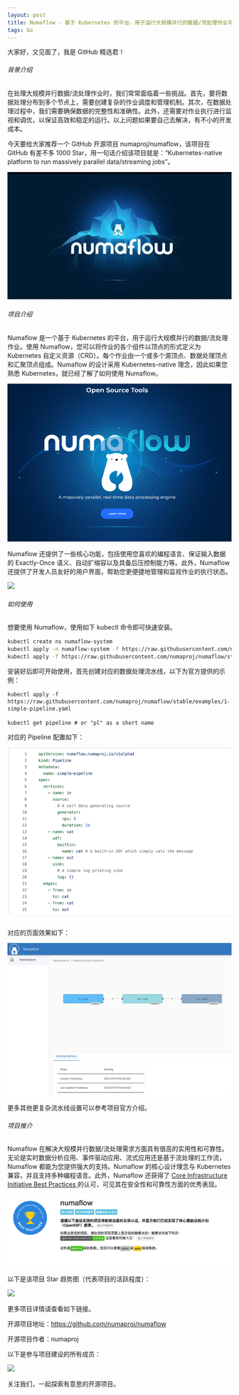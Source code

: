 ```yaml
---
layout: post
title: Numaflow - 基于 Kubernetes 的平台，用于运行大规模并行的数据/流处理作业平台
tags: Go
---
```


大家好，又见面了，我是 GitHub 精选君！

###### 背景介绍

在处理大规模并行数据/流处理作业时，我们常常面临着一些挑战。首先，要将数据处理分布到多个节点上，需要创建复杂的作业调度和管理机制。其次，在数据处理过程中，我们需要确保数据的完整性和准确性。此外，还需要对作业执行进行监视和调优，以保证高效和稳定的运行。以上问题如果要自己去解决，有不小的开发成本。

今天要给大家推荐一个 GitHub 开源项目 numaproj/numaflow，该项目在 GitHub 有差不多 1000 Star，用一句话介绍该项目就是：“Kubernetes-native platform to run massively parallel data/streaming jobs”。

![](https://raw.githubusercontent.com/ZhuPeng/pic/master/images/compress_image-20231126182555962.png)

###### 项目介绍

Numaflow 是一个基于 Kubernetes 的平台，用于运行大规模并行的数据/流处理作业。使用 Numaflow，您可以将作业的各个组件以顶点的形式定义为 Kubernetes 自定义资源（CRD）。每个作业由一个或多个源顶点、数据处理顶点和汇聚顶点组成。Numaflow 的设计采用 Kubernetes-native 理念，因此如果您熟悉 Kubernetes，就已经了解了如何使用 Numaflow。

![](https://raw.githubusercontent.com/ZhuPeng/pic/master/images/compress_image-20231126182755324.png)

Numaflow 还提供了一些核心功能，包括使用您喜欢的编程语言、保证输入数据的 Exactly-Once 语义、自动扩缩容以及具备后压控制能力等。此外，Numaflow 还提供了开发人员友好的用户界面，帮助您更便捷地管理和监视作业的执行状态。

![](https://numaflow.numaproj.io/assets/numaflow-ui-advanced-pipeline.png)

###### 如何使用

想要使用 Numaflow，使用如下 kubectl 命令即可快速安装。

```bash
kubectl create ns numaflow-system
kubectl apply -n numaflow-system -f https://raw.githubusercontent.com/numaproj/numaflow/stable/config/install.yaml
kubectl apply -f https://raw.githubusercontent.com/numaproj/numaflow/stable/examples/0-isbsvc-jetstream.yaml
```

安装好后即可开始使用，首先创建对应的数据处理流水线，以下为官方提供的示例：

```
kubectl apply -f https://raw.githubusercontent.com/numaproj/numaflow/stable/examples/1-simple-pipeline.yaml

kubectl get pipeline # or "pl" as a short name

```

对应的 Pipeline 配置如下：

![](https://raw.githubusercontent.com/ZhuPeng/pic/master/images/compress_image-20231126183409295.png)

对应的页面效果如下：

![](https://github.com/numaproj/numaflow/raw/main/docs/assets/numaflow-ui-simple-pipeline.png)

更多其他更复杂流水线设置可以参考项目官方介绍。

###### 项目推介

Numaflow 在解决大规模并行数据/流处理需求方面具有很高的实用性和可靠性。无论是实时数据分析应用、事件驱动应用、流式应用还是基于流处理的工作流，Numaflow 都能为您提供强大的支持。Numaflow 的核心设计理念与 Kubernetes 兼容，并且支持多种编程语言。此外，Numaflow 还获得了 [Core Infrastructure Initiative Best Practices ](https://bestpractices.coreinfrastructure.org/projects/6078)的认可，可见其在安全性和可靠性方面的优秀表现。

![](https://raw.githubusercontent.com/ZhuPeng/pic/master/images/compress_image-20231126183742084.png)


以下是该项目 Star 趋势图（代表项目的活跃程度）：

![](https://api.star-history.com/svg?repos=numaproj/numaflow&type=Timeline)

更多项目详情请查看如下链接。

开源项目地址：https://github.com/numaproj/numaflow 

开源项目作者：numaproj

以下是参与项目建设的所有成员：

![](https://contrib.rocks/image?repo=numaproj/numaflow)

关注我们，一起探索有意思的开源项目。

